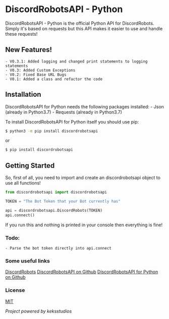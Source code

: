 # DiscordRobotsAPI - Python

DiscordRobotsAPI - Python is the official Python API for DiscordRobots.
Simply it's based on requests but this API makes it easier to use and handle these requests!


## New Features!
	- V0.3.1: Added logging and changed print statements to logging statements
	- V0.3: Added Custom Exceptions
	- V0.2: Fixed Base URL Bugs
	- V0.1: Added a class and refactor the code
	


## Installation

DiscordRobotsAPI for Python needs the following packages installed:
	- Json (already in Python3.7)
	- Requests (already in Python3.7)

To install DiscordRobotsAPI for Python itself you should use pip:

```sh
$ python3 -m pip install discordrobotsapi
```

or 

```sh
$ pip install discordrobotsapi
```



## Getting Started

So, first of all, you need to import and create an discordrobotsapi object to use all functions!

```py
from discordrobotsapi import discordrobotsapi

TOKEN = "The Bot Token that your Bot currently has"

api = discordrobotsapi.DiscordRobots(TOKEN)
api.connect()
```

If you run this and nothing is printed in your console then everything is fine!



### Todo:
	- Parse the bot token directly into api.connect



### Some useful links
[DiscordRobots](https://www.keksstudios.tk/discordrobots)
[DiscordRobotsAPI on Github](https://github.com/MauricePascal/drpy)
[DiscordRobotsAPI for Python on Github](https://github.com/MauricePascal/drpy/tree/master/discordrobotsapi)



### License
[MIT](https://choosealicense.com/licenses/mit/)

*Project powered by keksstudios*
